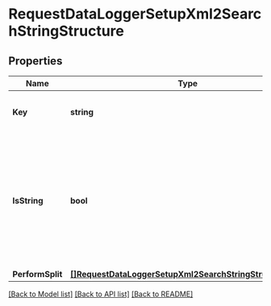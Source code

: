 # RequestDataLoggerSetupXml2SearchStringStructure

## Properties

Name | Type | Description | Notes
------------ | ------------- | ------------- | -------------
**Key** | **string** | XML key containing parent attribute | 
**IsString** | **bool** | Flag for selecting if parent value is the entire string contained in the provided XML Key.  If set to true performSplit must be defined | 
**PerformSplit** | [**[]RequestDataLoggerSetupXml2SearchStringStructureSplit**](RequestDataLoggerSetupXml2SearchStringStructureSplit.md) |  | 

[[Back to Model list]](../README.md#documentation-for-models) [[Back to API list]](../README.md#documentation-for-api-endpoints) [[Back to README]](../README.md)


